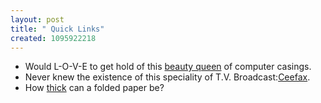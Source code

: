 ```yaml
--- 
layout: post
title: " Quick Links"
created: 1095922218
---
```

<ul><li>Would L-O-V-E to get hold of this <a href="http://tech-report.com/reviews/2004q1/antec-sonata/index.x?pg=1">beauty queen</a> of computer casings.</li>
<li>Never knew the existence of this speciality of T.V. Broadcast:<a href="http://media.guardian.co.uk/site/story/0,14173,1310019,00.html?=rss">Ceefax</a>.</li>
<li>How <a href="http://www.intsoft.com/powers2.html">thick</a> can a folded paper be?</li></ul>
